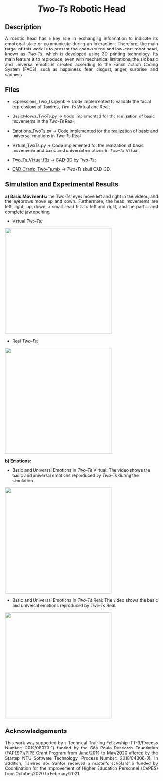 <h1 align="center"><i>Two-Ts</i> Robotic Head</h1>

## Description
<p align="justify"> 
A robotic head has a key role in exchanging information to indicate its emotional state or communicate during an interaction. Therefore, the main target of this work is to present the open-source and low-cost robot head, known as <i>Two-Ts</i>, which is developed using 3D printing technology. Its main feature is to reproduce, even with mechanical limitations, the six basic and universal emotions created according to the Facial Action Coding System (FACS), such as happiness, fear, disgust, anger, surprise, and sadness.
</p>
  
## Files

+ Expressions_Two_Ts.ipynb -> Code implemented to validate the facial expressions of Tamires, <i>Two-Ts</i> Virtual and Real;

+ BasicMoves_TwoTs.py -> Code implemented for the realization of basic movements in the <i>Two-Ts</i> Real;

+ Emotions_TwoTs.py -> Code implemented for the realization of basic and universal emotions in <i>Two-Ts</i> Real;

+ Virtual_TwoTs.py -> Code implemented for the realization of basic movements and basic and universal emotions in <i>Two-Ts</i> Virtual;

+ [Two_Ts_Virtual.f3z](https://encurtador.com.br/diFGV) -> CAD-3D by <i>Two-Ts</i>;

+ [CAD Cranio_Two-Ts.mix](https://encurtador.com.br/kuJN8) -> <i>Two-Ts</i> skull CAD-3D.

## Simulation and Experimental Results

<p align="justify"><b>a) Basic Moviments:</b> the Two-Ts’ eyes move left and right in the videos, and the eyebrows move up and down. Furthermore, the head movements are left, right, up, down, a small head tilts to left and right, and the partial and complete jaw opening.</p>

+ Virtual <i>Two-Ts</i>: 

<!--[![](https://img.youtube.com/vi/udqf8mTrStc/0.jpg)](https://youtu.be/udqf8mTrStc)-->
[<img src="https://img.youtube.com/vi/udqf8mTrStc/0.jpg" width="350"/>](https://youtu.be/udqf8mTrStc)

+ Real <i>Two-Ts</i>: 
 
[<img src="https://img.youtube.com/vi/5K1MpseIagA/0.jpg" width="350"/>](https://youtu.be/5K1MpseIagA)

<p align="justify"><b>b) Emotions:</b> 

+ Basic and Universal Emotions in <i>Two-Ts</i> Virtual: The video shows the basic and universal emotions reproduced by <i>Two-Ts</i> during the simulation.

[<img src="https://img.youtube.com/vi/pIZDx-OqKEg/0.jpg" width="350"/>](https://youtu.be/pIZDx-OqKEg)


+ Basic and Universal Emotions in <i>Two-Ts</i> Real: The video shows the basic and universal emotions reproduced by <i>Two-Ts</i> Real.

[<img src="https://img.youtube.com/vi/z0KJ2hzK7wY/0.jpg" width="350"/>](https://www.youtube.com/watch?v=z0KJ2hzK7wY)

## Acknowledgements
<p align="justify"> This work was supported by a Technical Training Fellowship (TT-3/Process Number: 2019/08079-1) funded by the São Paulo Research Foundation (FAPESP)/PIPE Grant Program from June/2019 to May/2020 offered by the Startup NTU Software Technology (Process Number: 2018/04306-0). In addition, Tamires dos Santos received a master’s scholarship funded by Coordination for the Improvement of Higher Education Personnel (CAPES) from October/2020 to February/2021.</p>
